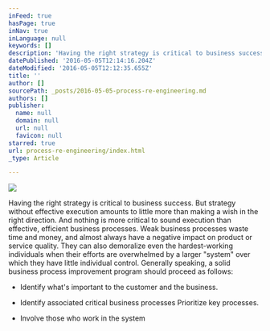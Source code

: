```yaml
---
inFeed: true
hasPage: true
inNav: true
inLanguage: null
keywords: []
description: 'Having the right strategy is critical to business success. But strategy without effective execution amounts to little more than making a wish in the right direction. And nothing is more critical to sound execution than effective, efficient business processes. Weak business processes waste time and money, and almost always have a negative impact on product or service quality. They can also demoralize even the hardest-working individuals when their efforts are overwhelmed by a larger “system” over which they have little individual control. Generally speaking, a solid business process improvement program should proceed as follows:'
datePublished: '2016-05-05T12:14:16.204Z'
dateModified: '2016-05-05T12:12:35.655Z'
title: ''
author: []
sourcePath: _posts/2016-05-05-process-re-engineering.md
authors: []
publisher:
  name: null
  domain: null
  url: null
  favicon: null
starred: true
url: process-re-engineering/index.html
_type: Article

---
```

![](https://the-grid-user-content.s3-us-west-2.amazonaws.com/043bf36f-a4d3-4290-8a2d-08d3bcd06694.jpg)

Having the right strategy is critical to business success. But strategy without effective execution amounts to little more than making a wish in the right direction. And nothing is more critical to sound execution than effective, efficient business processes. Weak business processes waste time and money, and almost always have a negative impact on product or service quality. They can also demoralize even the hardest-working individuals when their efforts are overwhelmed by a larger "system" over which they have little individual control. Generally speaking, a solid business process improvement program should proceed as follows:

* Identify what's important to the customer and the business.

* Identify associated critical business processes Prioritize key processes.

* Involve those who work in the system